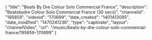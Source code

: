 {
    "title": "Beats By Dre Colour Solo Commercial France",
    "description": "Beatsbydre Colour Solo Commercial France (30 secs)",
    "channelid": "195859",
    "videoid": "170699",
    "date_created": "1401413095",
    "date_modified": "1470241236",
    "type": "captivate",
    "layout": "channelVideo",
    "url": "\/music\/beats-by-dre-colour-solo-commercial-france\/195859-170699"
}